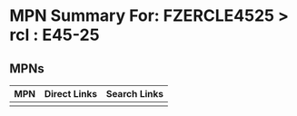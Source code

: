 



# MPN Summary For: FZERCLE4525 > rcl : E45-25

## MPNs
  

|MPN|Direct Links|Search Links|
| :--- | :--- | :--- |
||||
